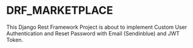 # DRF_MARKETPLACE
This Django Rest Framework Project is about to implement Custom User Authentication and Reset Password with Email (Sendinblue) and JWT Token.
